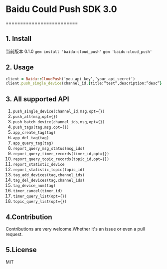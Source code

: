 # Baidu Could Push SDK 3.0
=========================

## 1. Install
当前版本 0.1.0 `gem install 'baidu-cloud_push'` `gem 'baidu-cloud_push'`

## 2. Usage

```ruby
client = Baidu::CloudPush(‘you_api_key’,’your_api_secret’)
client.push_single_device(channel_id,{title:”test”,description:”desc”}
```

## 3. All supported API
1. `push_single_device(channel_id,msg,opt={})`
2. `push_all(msg,opt={})`
3. `push_batch_device(channel_ids,msg,opt={})`
4. `push_tags(tag,msg,opt={})`
5. `app_create_tag(tag)`
6. `app_del_tag(tag)`
7. `app_query_tag(tag)`
8. `report_query_msg_status(msg_ids)`
9. `report_query_timer_records(timer_id,opt={})`
10. `report_query_topic_records(topic_id,opt={})`
11. `report_statistic_device`
12. `report_statistic_topic(topic_id)`
13. `tag_add_devices(tag,channel_ids)`
14. `tag_del_devices(tag,channel_ids)`
15. `tag_device_num(tag)`
16. `timer_cancel(timer_id)`
17. `timer_query_list(opt={})`
18. `topic_query_list(opt={})`

## 4.Contribution
Contributions are very welcome.Whether it's an issue or even a pull request.

## 5.License
MIT
